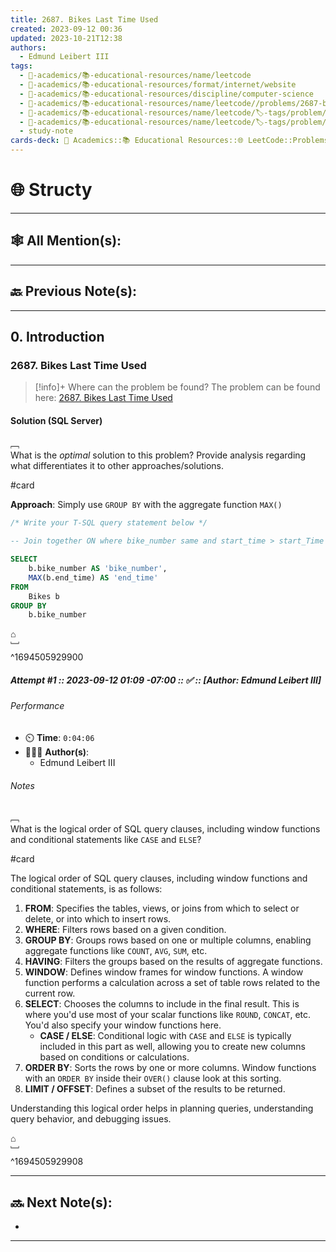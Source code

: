 ```yaml
---
title: 2687. Bikes Last Time Used
created: 2023-09-12 00:36
updated: 2023-10-21T12:38
authors:
  - Edmund Leibert III
tags:
  - 🔴-academics/📚-educational-resources/name/leetcode
  - 🔴-academics/📚-educational-resources/format/internet/website
  - 🔴-academics/📚-educational-resources/discipline/computer-science
  - 🔴-academics/📚-educational-resources/name/leetcode//problems/2687-bikes-last-time-used
  - 🔴-academics/📚-educational-resources/name/leetcode/🏷️-tags/problem/difficulty/easy
  - 🔴-academics/📚-educational-resources/name/leetcode/🏷️-tags/problem/tag/topic/database
  - study-note
cards-deck: 🔴 Academics::📚 Educational Resources::🌐 LeetCode::Problems::2687. Bikes Last Time Used
---
```


# 🌐 Structy

---

## 🕸️ All Mention(s): 

---

## 🔙 Previous Note(s):

---

## 0. Introduction

### 2687. Bikes Last Time Used

> [!info]+ Where can the problem be found?
> The problem can be found here: [2687. Bikes Last Time Used](https://leetcode.com/problems/bikes-last-time-used/description/)

#### Solution (SQL Server)

﹇<br>
What is the _optimal_ solution to this problem? Provide analysis regarding what differentiates it to other approaches/solutions.

#card 

**Approach**: Simply use `GROUP BY` with the aggregate function `MAX()`
```sql
/* Write your T-SQL query statement below */

-- Join together ON where bike_number same and start_time > start_Time of previosu

SELECT
    b.bike_number AS 'bike_number',
    MAX(b.end_time) AS 'end_time'
FROM 
    Bikes b
GROUP BY
    b.bike_number
```

⌂
<br>﹈<br>^1694505929900


##### Attempt #1 :: 2023-09-12 01:09 -07:00 :: ✅ :: \[Author: Edmund Leibert III\]

###### Performance

- ⏲️ **Time**: `0:04:06`
- 🧔🏽‍♂️ **Author(s)**:
	- Edmund Leibert III

###### Notes

﹇<br>
What is the logical order of SQL query clauses, including window functions and conditional statements like `CASE` and `ELSE`?

#card

The logical order of SQL query clauses, including window functions and conditional statements, is as follows:
1. **FROM**: Specifies the tables, views, or joins from which to select or delete, or into which to insert rows.
2. **WHERE**: Filters rows based on a given condition.
3. **GROUP BY**: Groups rows based on one or multiple columns, enabling aggregate functions like `COUNT`, `AVG`, `SUM`, etc.
4. **HAVING**: Filters the groups based on the results of aggregate functions.
5. **WINDOW**: Defines window frames for window functions. A window function performs a calculation across a set of table rows related to the current row.
6. **SELECT**: Chooses the columns to include in the final result. This is where you'd use most of your scalar functions like `ROUND`, `CONCAT`, etc. You'd also specify your window functions here.
   - **CASE / ELSE**: Conditional logic with `CASE` and `ELSE` is typically included in this part as well, allowing you to create new columns based on conditions or calculations.
7. **ORDER BY**: Sorts the rows by one or more columns. Window functions with an `ORDER BY` inside their `OVER()` clause look at this sorting.
8. **LIMIT / OFFSET**: Defines a subset of the results to be returned.

Understanding this logical order helps in planning queries, understanding query behavior, and debugging issues.

⌂
<br>﹈<br>^1694505929908



---

## 🔜 Next Note(s):
- 

---
